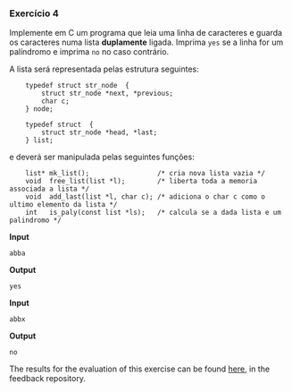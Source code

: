 ### Exercício 4

Implemente em C um programa que leia uma linha de caracteres e guarda os caracteres numa lista __duplamente__ ligada.
Imprima `yes` se a linha for um palíndromo e imprima `no` no caso contrário.

A lista será representada pelas estrutura seguintes:

```
    typedef struct str_node  {
        struct str_node *next, *previous;
        char c;
    } node;

    typedef struct  {
        struct str_node *head, *last;
    } list;
```

e deverá ser manipulada pelas seguintes funções:

```
    list* mk_list();                 /* cria nova lista vazia */
    void  free_list(list *l);        /* liberta toda a memoria associada a lista */
    void  add_last(list *l, char c); /* adiciona o char c como o ultimo elemento da lista */
    int   is_paly(const list *ls);   /* calcula se a dada lista e um palindromo */
```

**Input**
```
abba
```

**Output**
```
yes
```

**Input**
```
abbx
```

**Output**
```
no
```

The results for the evaluation of this exercise can be found [here](https://gitlab.rnl.tecnico.ulisboa.pt/iaed24/feedback/labs/ist163484/-/tree/master/lab09/ex04/README.md), in the feedback repository.
